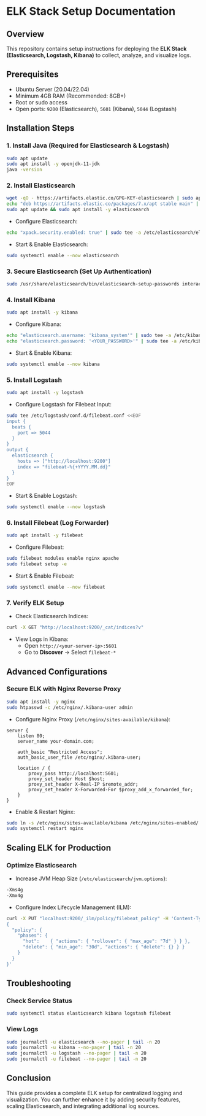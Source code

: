 # ELK Stack Setup Documentation

## Overview
This repository contains setup instructions for deploying the **ELK Stack (Elasticsearch, Logstash, Kibana)** to collect, analyze, and visualize logs.

## Prerequisites
- Ubuntu Server (20.04/22.04)
- Minimum 4GB RAM (Recommended: 8GB+)
- Root or sudo access
- Open ports: `9200` (Elasticsearch), `5601` (Kibana), `5044` (Logstash)

## Installation Steps

### 1. Install Java (Required for Elasticsearch & Logstash)
```bash
sudo apt update
sudo apt install -y openjdk-11-jdk
java -version
```

### 2. Install Elasticsearch
```bash
wget -qO - https://artifacts.elastic.co/GPG-KEY-elasticsearch | sudo apt-key add -
echo "deb https://artifacts.elastic.co/packages/7.x/apt stable main" | sudo tee -a /etc/apt/sources.list.d/elastic-7.x.list
sudo apt update && sudo apt install -y elasticsearch
```
- Configure Elasticsearch:
```bash
echo "xpack.security.enabled: true" | sudo tee -a /etc/elasticsearch/elasticsearch.yml
```
- Start & Enable Elasticsearch:
```bash
sudo systemctl enable --now elasticsearch
```

### 3. Secure Elasticsearch (Set Up Authentication)
```bash
sudo /usr/share/elasticsearch/bin/elasticsearch-setup-passwords interactive
```

### 4. Install Kibana
```bash
sudo apt install -y kibana
```
- Configure Kibana:
```bash
echo "elasticsearch.username: 'kibana_system'" | sudo tee -a /etc/kibana/kibana.yml
echo "elasticsearch.password: '<YOUR_PASSWORD>'" | sudo tee -a /etc/kibana/kibana.yml
```
- Start & Enable Kibana:
```bash
sudo systemctl enable --now kibana
```

### 5. Install Logstash
```bash
sudo apt install -y logstash
```
- Configure Logstash for Filebeat Input:
```bash
sudo tee /etc/logstash/conf.d/filebeat.conf <<EOF
input {
  beats {
    port => 5044
  }
}
output {
  elasticsearch {
    hosts => ["http://localhost:9200"]
    index => "filebeat-%{+YYYY.MM.dd}"
  }
}
EOF
```
- Start & Enable Logstash:
```bash
sudo systemctl enable --now logstash
```

### 6. Install Filebeat (Log Forwarder)
```bash
sudo apt install -y filebeat
```
- Configure Filebeat:
```bash
sudo filebeat modules enable nginx apache
sudo filebeat setup -e
```
- Start & Enable Filebeat:
```bash
sudo systemctl enable --now filebeat
```

### 7. Verify ELK Setup
- Check Elasticsearch Indices:
```bash
curl -X GET "http://localhost:9200/_cat/indices?v"
```
- View Logs in Kibana:
  - Open `http://<your-server-ip>:5601`
  - Go to **Discover** → Select `filebeat-*`

## Advanced Configurations
### Secure ELK with Nginx Reverse Proxy
```bash
sudo apt install -y nginx
sudo htpasswd -c /etc/nginx/.kibana-user admin
```
- Configure Nginx Proxy (`/etc/nginx/sites-available/kibana`):
```nginx
server {
    listen 80;
    server_name your-domain.com;

    auth_basic "Restricted Access";
    auth_basic_user_file /etc/nginx/.kibana-user;

    location / {
        proxy_pass http://localhost:5601;
        proxy_set_header Host $host;
        proxy_set_header X-Real-IP $remote_addr;
        proxy_set_header X-Forwarded-For $proxy_add_x_forwarded_for;
    }
}
```
- Enable & Restart Nginx:
```bash
sudo ln -s /etc/nginx/sites-available/kibana /etc/nginx/sites-enabled/
sudo systemctl restart nginx
```

## Scaling ELK for Production
### Optimize Elasticsearch
- Increase JVM Heap Size (`/etc/elasticsearch/jvm.options`):
```bash
-Xms4g
-Xmx4g
```
- Configure Index Lifecycle Management (ILM):
```bash
curl -X PUT "localhost:9200/_ilm/policy/filebeat_policy" -H 'Content-Type: application/json' -d'
{
  "policy": {
    "phases": {
      "hot":    { "actions": { "rollover": { "max_age": "7d" } } },
      "delete": { "min_age": "30d", "actions": { "delete": {} } }
    }
  }
}'
```

## Troubleshooting
### Check Service Status
```bash
sudo systemctl status elasticsearch kibana logstash filebeat
```
### View Logs
```bash
sudo journalctl -u elasticsearch --no-pager | tail -n 20
sudo journalctl -u kibana --no-pager | tail -n 20
sudo journalctl -u logstash --no-pager | tail -n 20
sudo journalctl -u filebeat --no-pager | tail -n 20
```

## Conclusion
This guide provides a complete ELK setup for centralized logging and visualization. You can further enhance it by adding security features, scaling Elasticsearch, and integrating additional log sources.

